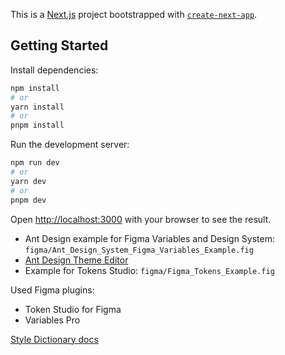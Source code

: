 This is a [Next.js](https://nextjs.org/) project bootstrapped with [`create-next-app`](https://github.com/vercel/next.js/tree/canary/packages/create-next-app).

## Getting Started

Install dependencies:

```bash
npm install
# or
yarn install
# or
pnpm install
```

Run the development server:

```bash
npm run dev
# or
yarn dev
# or
pnpm dev
```

Open [http://localhost:3000](http://localhost:3000) with your browser to see the result.

* Ant Design example for Figma Variables and Design System: `figma/Ant_Design_System_Figma_Variables_Example.fig`
* [Ant Design Theme Editor](https://ant.design/theme-editor)
* Example for Tokens Studio: `figma/Figma_Tokens_Example.fig`

Used Figma plugins:
* Token Studio for Figma
* Variables Pro

[Style Dictionary docs](https://amzn.github.io/style-dictionary/#/README)
